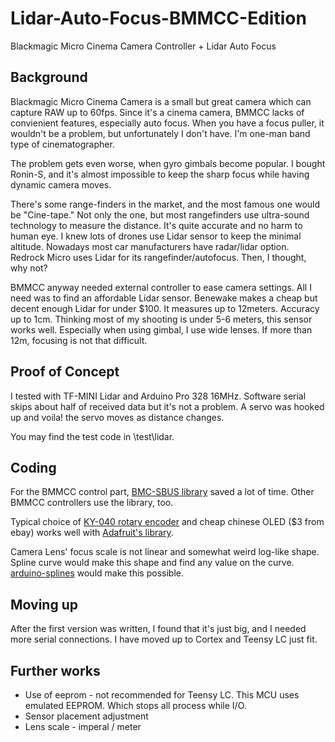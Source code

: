 # Lidar-Auto-Focus-BMMCC-Edition
Blackmagic Micro Cinema Camera Controller + Lidar Auto Focus
## Background

Blackmagic Micro Cinema Camera is a small but great camera which can capture RAW up to 60fps. Since it's a cinema camera, BMMCC lacks of convienient features, especially auto focus. When you have a focus puller, it wouldn't be a problem, but unfortunately I don't have. I'm one-man band type of cinematographer.

The problem gets even worse, when gyro gimbals become popular. I bought Ronin-S, and it's almost impossible to keep the sharp focus while having dynamic camera moves.

There's some range-finders in the market, and the most famous one would be "Cine-tape." Not only the one, but most rangefinders use ultra-sound technology to measure the distance. It's quite accurate and no harm to human eye. I knew lots of drones use Lidar sensor to keep the minimal altitude. Nowadays most car manufacturers have radar/lidar option. Redrock Micro uses Lidar for its rangefinder/autofocus. Then, I thought, why not?

BMMCC anyway needed external controller to ease camera settings. All I need was to find an affordable Lidar sensor. Benewake makes a cheap but decent enough Lidar for under $100. It measures up to 12meters. Accuracy up to 1cm. Thinking most of my shooting is under 5-6 meters, this sensor works well. Especially when using gimbal, I use wide lenses. If more than 12m, focusing is not that difficult.
## Proof of Concept
I tested with TF-MINI Lidar and Arduino Pro 328 16MHz. Software serial skips about half of received data but it's not a problem. A servo was hooked up and voila! the servo moves as distance changes.

You may find the test code in \test\lidar.
## Coding
For the BMMCC control part, [BMC-SBUS library](https://github.com/boldstelvis/BMC_SBUS) saved a lot of time. Other BMMCC controllers use the library, too.

Typical choice of [KY-040 rotary encoder](https://github.com/Billwilliams1952/KY-040-Encoder-Library---Arduino) and cheap chinese OLED ($3 from ebay) works well with [Adafruit's library](https://github.com/adafruit/Adafruit_SSD1306).

Camera Lens' focus scale is not linear and somewhat weird log-like shape. Spline curve would make this shape and find any value on the curve. [arduino-splines](https://github.com/kerinin/arduino-splines) would make this possible.

## Moving up
After the first version was written, I found that it's just big, and I needed more serial connections. I have moved up to Cortex and Teensy LC just fit.

## Further works
* Use of eeprom - not recommended for Teensy LC. This MCU uses emulated EEPROM. Which stops all process while I/O.
* Sensor placement adjustment
* Lens scale - imperal / meter 